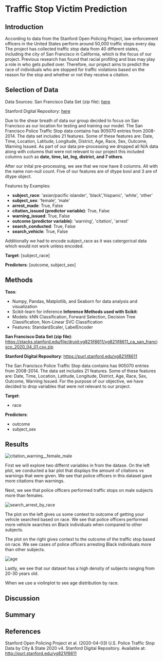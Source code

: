 # Traffic Stop Victim Prediction
## Introduction

According to data from the Stanford Open Policing Project, law enforcement officers in the United States perform around 50,000 traffic stops every day. The project has collected traffic stop data from 40 different states, including the city of San Francisco in California, which is the focus of our project. Previous research has found that racial profiling and bias may play a role in who gets pulled over. Therefore, our project aims to predict the race of individuals who are stopped for traffic violations based on the reason for the stop and whether or not they receive a citation. 

## Selection of Data

Data Sources: 
San Francisco Data Set (zip file): <a href="https://stacks.stanford.edu/file/druid:yg821jf8611/yg821jf8611_ca_san_francisco_2020_04_01.csv.zip"> here </a>

Stanford Digital Repository: 
<a href="https://purl.stanford.edu/yg821jf8611"> here </a>

Due to the shear breath of data our group decided to focus on San Francisco as our location for testing and training our model. The San Francisco Police Traffic Stop data contains has 905070 entries from 2008-2014. The data set includes 21 features. Some of these features are: Date, Time, Location, Latitude, Longitude, District, Age, Race, Sex, Outcome, Warning Issued. 
As part of our data pre-processing we dropped all N/A data along with columns that were not relevant to our project this included columns such as **date, time, lat, lng, district, and 7 others**.

After our inital pre-processing, we see that we now have 8 columns. All with the name non-null count. Five of our features are of dtype bool and 3 are of dtype object.

Features by Examples:

- **subject_race**: 'asian/pacific islander', 'black','hispanic', 'white', 'other'
- **subject_sex**: 'female', 'male'
- **arrest_made**: True, False
- **citation_issued (predictor variable)**: True, False
- **warning_issued**: True, False
- **outcome (predictor variable)**: 'warning', 'citation', 'arrest'
- **search_conducted**: True, False
- **search_vehicle**: True, False

Additionally we had to encode subject_race as it was catergorical data which would not work unless encoded.  

**Target**: [subject_race]

**Predictors**: [outcome, subject_sex]

## Methods
**Toos**:
- Numpy, Pandas, Matplotlib, and Seaborn for data analysis and visualization
- Scikit-learn for inference
**Inference Methods used with Scikit**:
- Models: kNN Classification, Forward Selection, Decision Tree Classification, Non-Linear SVC Classification
- Features: StandardScaler, LabelEncoder

**San Francisco Data Set (zip file)**: https://stacks.stanford.edu/file/druid:yg821jf8611/yg821jf8611_ca_san_francisco_2020_04_01.csv.zip

**Stanford Digital Repository**: https://purl.stanford.edu/yg821jf8611

The San Francisco Police Traffic Stop data contains has 905070 entries from 2008-2014. The data set includes 21 features. Some of these features are: Date, Time, Location, Latitude, Longitude, District, Age, Race, Sex, Outcome, Warning Issued. For the purpose of our objective, we have decided to drop variables that were not relevant to our project.

**Target**:
- race

**Predictors**:
- outcome
- subject_sex

## Results
![citation_warning__female_male](https://user-images.githubusercontent.com/40731237/221099540-6c8980ba-3035-472f-9f2d-cb344887f6e6.png)

First we will explore two differnt variables in from the datase. On the left plot, we conducted a bar plot that displays the amount of citations vs warnings that were given. We see that police officers in this dataset gave more citations than warnings.

Next, we see that police officers performed traffic stops on male subjects more than females.

![search_arrest_by_race](https://user-images.githubusercontent.com/40731237/221099533-b9311498-352b-4188-87e2-3a065988dad0.png)

The plot on the left gives us some context to outcome of getting your vehicle searched based on race. We see that police officers performed more vehicle searches on Black individuals when compared to other subjects.

The plot on the right gives context to the outcome of the traffic stop based on race. We see cases of police officers arresting Black individuals more than other subjects.

![age](https://user-images.githubusercontent.com/40731237/221099522-ad625b2c-0226-4401-a145-b7fc324361f0.png)

Lastly, we see that our dataset has a high density of subjects ranging from 20-30 years old.

When we use a violinplot to see age distribution by race.
## Discussion

## Summary

## References
Stanford Open Policing Project et al. (2020-04-03) U.S. Police Traffic Stop Data by City & State 2020 v4. Stanford Digital Repository. Available at: http://purl.stanford.edu/yg821jf8611

